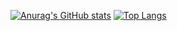 [![Anurag's GitHub stats](https://vsupruniuk.vercel.app/api?username=vsupruniuk)](https://github.com/vsupruniuk/github-readme-stats)
[![Top Langs](https://vsupruniuk.vercel.app/api/top-langs/?username=vsupruniuk)](https://github.com/vsupruniuk/github-readme-stats)

